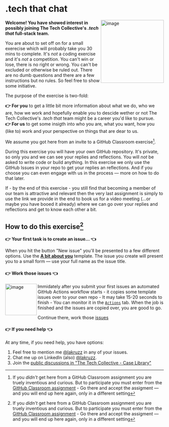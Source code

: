 # .tech that chat

<img width="200" align="right" alt="image" src="https://github.com/user-attachments/assets/c5ba0539-3fdd-4fea-a0b4-5b8ef906a181">

**Welcome! You have showed interest in possibly joining The Tech Collective's _.tech that_ full-stack team.**

You are about to set off on for a small exerecise which will probably take you 30 mins to complete. It's _not_ a coding exercise and it's _not_ a competition. You can't win or lose, there is no right or wrong. You can't be excluded or otherwise be ruled out. There are no dumb questions and there are a few instructions but no rules. So feel free to show some initiative. 

The purpose of the exercise is two-fold:

**👉 For you** to get a little bit more information about what we do, who we are, how we work and hopefully enable you to descide wether or not The Tech Collective's _.tech that_ team might be a career you'd like to pursue.<br/>
**👉 For us** to get some insigth into who you are, what you want, how you (like to) work and your perspective on things that are dear to us.

We assume you got here from an invite to a GitHub Classroom exercise[^notghclassroom]. 

[^notghclassroom]: If you _didn't_ get here from a GitHub Classroom assignment you are truely inventious and curious. But to participate you must enter from the [GitHub Classroom assignment](https://classroom.github.com/a/T_bFyUiF) - Go there and accept the assigment — and you will end up here again, only in a different setting

During this exercise you will have your own GitHub repository. It's private, so only you and we can see your replies and reflections. You will _not_ be asked to write code or build anything. In this exercise we only use the GitHub Issues in your repo to get your replies an reflections. And if you choose you can even engage with us in the process — more on how to do that later.

If - by the end of this exercise - you still find that becoming a member of our team is attractive and relevant then the very last assignment is simply to use the link we provide in the end to book us for a video meeting (...or maybe you have booed it already) where we can go over your replies and reflections and get to know each other a bit.

## How to do this exercise[^notghclassroom]

**👉 Your first task is to create an issue... 👈**

When you hit the button "New issue" you'll be presented to a few different options. Use the [**A bit about you**](../issues/new?template=background.yml) template. The issue you create will present you to a small form — use your full name as the issue title. 


#### 👉 Work those issues 👈

<img width="100" align="left" alt="image" src="https://user-images.githubusercontent.com/155492/219313640-1328aefb-7695-41d2-bbef-5c5ffe6ab079.png">Immidately after you submit your first issues an automated GitHub Actions workflow starts - it copies some template issues over to your own repo - It may take 15-20 seconds to finish - You can monitor it in the [`Actions`](../../actions) tab. When the job is finished and the issues are copied over, you are good to go.

Continue there, work those [issues](../../issues)

#### 👉 If you need help 👈

At any time, if you need help, you have options:

1. Feel free to mention me [@lakruzz](https://github.com/lakruzz) in any of your issues.
2. Chat me up on LinkedIn (also) [@lakruzz](https://www.linkedin.com/in/lakruzz/).
3. Join the [public discussions in "The Tech Collective - Case Library"](https://github.com/orgs/ttc-cases/discussions/categories/-tech-that-chat)



